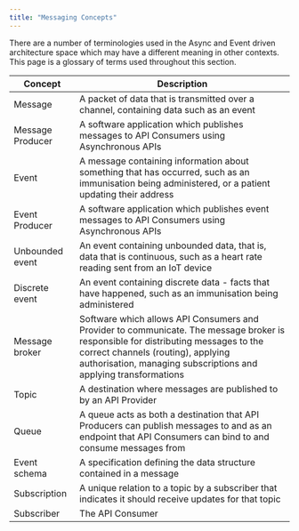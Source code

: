 ```yaml
---
title: "Messaging Concepts"
---
```


There are a number of terminologies used in the Async and Event driven architecture space which may have a different meaning in other contexts. This page is a glossary of terms used throughout this section.

| Concept | Description |
|---|---|
| Message | A packet of data that is transmitted over a channel, containing data such as an event |
| Message Producer | A software application which publishes messages to API Consumers using Asynchronous APIs |
| Event | A message containing information about something that has occurred, such as an immunisation being administered, or a patient updating their address |
| Event Producer | A software application which publishes event messages to API Consumers using Asynchronous APIs |
| Unbounded event | An event containing unbounded data, that is, data that is continuous, such as a heart rate reading sent from an IoT device |
| Discrete event | An event containing discrete data - facts that have happened, such as an immunisation being administered |
| Message broker | Software which allows API Consumers and Provider to communicate. The message broker is responsible for distributing messages to the correct channels (routing), applying authorisation, managing subscriptions and applying transformations |
| Topic | A destination where messages are published to by an API Provider |
| Queue | A queue acts as both a destination that API Producers can publish messages to and as an endpoint that API Consumers can bind to and consume messages from |
| Event schema | A specification defining the data structure contained in a message |
| Subscription | A unique relation to a topic by a subscriber that indicates it should receive updates for that topic |
| Subscriber | The API Consumer |
